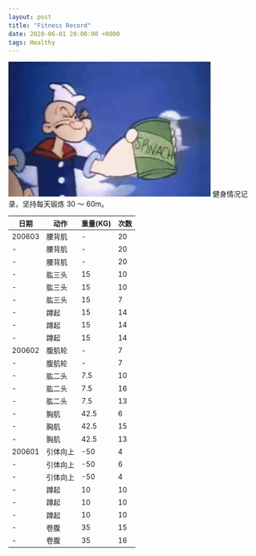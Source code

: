 ```yaml
---
layout: post
title: "Fitness Record"
date: 2020-06-01 20:00:00 +0800
tags: Healthy
---
```


![Fitness](/assets/images/2020-06-01-Fitness_Record_1.gif)
健身情况记录，坚持每天锻炼 30 ～ 60m。

| 日期   | 动作     | 重量(KG) | 次数 |
| ------ | -------- | -------- | ---- |
| 200603 | 腰背肌   | -        | 20   |
| -      | 腰背肌   | -        | 20   |
| -      | 腰背肌   | -        | 20   |
| -      | 肱三头   | 15       | 10   |
| -      | 肱三头   | 15       | 10   |
| -      | 肱三头   | 15       | 7    |
| -      | 蹲起     | 15       | 14   |
| -      | 蹲起     | 15       | 14   |
| -      | 蹲起     | 15       | 14   |
| 200602 | 腹肌轮   | -        | 7    |
| -      | 腹肌轮   | -        | 7    |
| -      | 肱二头   | 7.5      | 10   |
| -      | 肱二头   | 7.5      | 16   |
| -      | 肱二头   | 7.5      | 13   |
| -      | 胸肌     | 42.5     | 6    |
| -      | 胸肌     | 42.5     | 15   |
| -      | 胸肌     | 42.5     | 13   |
| 200601 | 引体向上 | -50      | 4    |
| -      | 引体向上 | -50      | 6    |
| -      | 引体向上 | -50      | 4    |
| -      | 蹲起     | 10       | 10   |
| -      | 蹲起     | 10       | 10   |
| -      | 蹲起     | 10       | 10   |
| -      | 卷腹     | 35       | 15   |
| -      | 卷腹     | 35       | 16   |
